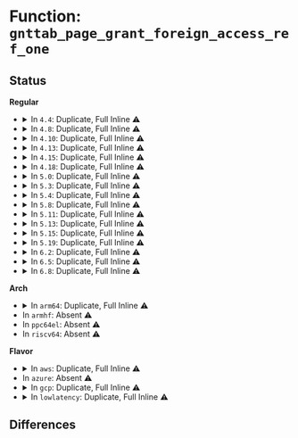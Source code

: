 # Function: <code>gnttab_page_grant_foreign_access_ref_one</code>

## Status
<b>Regular</b>
<ul>
<li>
<details>
<summary>In <code>4.4</code>: Duplicate, Full Inline ⚠️</summary>

**Collision:** Static Duplication

**Inline:** Full

**Transformation:** False

**Instances:**

```
In drivers/block/xen-blkfront.c (ffffffff81574ca9)
Location: include/xen/grant_table.h:135
Inline: True
Inline callers:
  - drivers/block/xen-blkfront.c:blkif_setup_rw_req_grant
  - drivers/block/xen-blkfront.c:blkif_setup_rw_req_grant
```
```
In drivers/net/xen-netfront.c (ffffffff815fb19f)
Location: include/xen/grant_table.h:135
Inline: True
Inline callers:
  - drivers/net/xen-netfront.c:xennet_alloc_rx_buffers
```
</details>
</li>
<li>
<details>
<summary>In <code>4.8</code>: Duplicate, Full Inline ⚠️</summary>

**Collision:** Static Duplication

**Inline:** Full

**Transformation:** False

**Instances:**

```
In drivers/block/xen-blkfront.c (ffffffff815cc6fa)
Location: include/xen/grant_table.h:135
Inline: True
Inline callers:
  - drivers/block/xen-blkfront.c:blkif_setup_rw_req_grant
  - drivers/block/xen-blkfront.c:blkif_setup_rw_req_grant
```
```
In drivers/net/xen-netfront.c (ffffffff8165b0ec)
Location: include/xen/grant_table.h:135
Inline: True
Inline callers:
  - drivers/net/xen-netfront.c:xennet_alloc_rx_buffers
```
</details>
</li>
<li>
<details>
<summary>In <code>4.10</code>: Duplicate, Full Inline ⚠️</summary>

**Collision:** Static Duplication

**Inline:** Full

**Transformation:** False

**Instances:**

```
In drivers/block/xen-blkfront.c (ffffffff815f92ce)
Location: include/xen/grant_table.h:135
Inline: True
Inline callers:
  - drivers/block/xen-blkfront.c:blkif_setup_rw_req_grant
  - drivers/block/xen-blkfront.c:blkif_setup_rw_req_grant
```
```
In drivers/net/xen-netfront.c (ffffffff81688e46)
Location: include/xen/grant_table.h:135
Inline: True
Inline callers:
  - drivers/net/xen-netfront.c:xennet_alloc_rx_buffers
```
</details>
</li>
<li>
<details>
<summary>In <code>4.13</code>: Duplicate, Full Inline ⚠️</summary>

**Collision:** Static Duplication

**Inline:** Full

**Transformation:** False

**Instances:**

```
In drivers/block/xen-blkfront.c (ffffffff8160d44d)
Location: include/xen/grant_table.h:135
Inline: True
Inline callers:
  - drivers/block/xen-blkfront.c:blkif_setup_rw_req_grant
  - drivers/block/xen-blkfront.c:blkif_setup_rw_req_grant
```
```
In drivers/net/xen-netfront.c (ffffffff8169e64e)
Location: include/xen/grant_table.h:135
Inline: True
Inline callers:
  - drivers/net/xen-netfront.c:xennet_alloc_rx_buffers
```
</details>
</li>
<li>
<details>
<summary>In <code>4.15</code>: Duplicate, Full Inline ⚠️</summary>

**Collision:** Static Duplication

**Inline:** Full

**Transformation:** False

**Instances:**

```
In drivers/block/xen-blkfront.c (ffffffff81675ccd)
Location: include/xen/grant_table.h:135
Inline: True
Inline callers:
  - drivers/block/xen-blkfront.c:blkif_setup_rw_req_grant
  - drivers/block/xen-blkfront.c:blkif_setup_rw_req_grant
```
```
In drivers/net/xen-netfront.c (ffffffff81709819)
Location: include/xen/grant_table.h:135
Inline: True
Inline callers:
  - drivers/net/xen-netfront.c:xennet_alloc_rx_buffers
```
</details>
</li>
<li>
<details>
<summary>In <code>4.18</code>: Duplicate, Full Inline ⚠️</summary>

**Collision:** Static Duplication

**Inline:** Full

**Transformation:** False

**Instances:**

```
In drivers/block/xen-blkfront.c (ffffffff816b1213)
Location: include/xen/grant_table.h:135
Inline: True
Inline callers:
  - drivers/block/xen-blkfront.c:blkif_setup_rw_req_grant
  - drivers/block/xen-blkfront.c:blkif_setup_rw_req_grant
```
```
In drivers/net/xen-netfront.c (ffffffff817482f8)
Location: include/xen/grant_table.h:135
Inline: True
Inline callers:
  - drivers/net/xen-netfront.c:xennet_alloc_rx_buffers
```
</details>
</li>
<li>
<details>
<summary>In <code>5.0</code>: Duplicate, Full Inline ⚠️</summary>

**Collision:** Static Duplication

**Inline:** Full

**Transformation:** False

**Instances:**

```
In drivers/block/xen-blkfront.c (ffffffff816d1553)
Location: include/xen/grant_table.h:135
Inline: True
Inline callers:
  - drivers/block/xen-blkfront.c:blkif_setup_rw_req_grant
  - drivers/block/xen-blkfront.c:blkif_setup_rw_req_grant
```
```
In drivers/net/xen-netfront.c (ffffffff8176c3b8)
Location: include/xen/grant_table.h:135
Inline: True
Inline callers:
  - drivers/net/xen-netfront.c:xennet_alloc_rx_buffers
```
</details>
</li>
<li>
<details>
<summary>In <code>5.3</code>: Duplicate, Full Inline ⚠️</summary>

**Collision:** Static Duplication

**Inline:** Full

**Transformation:** False

**Instances:**

```
In drivers/block/xen-blkfront.c (ffffffff8170cfe3)
Location: include/xen/grant_table.h:135
Inline: True
Inline callers:
  - drivers/block/xen-blkfront.c:blkif_setup_rw_req_grant
  - drivers/block/xen-blkfront.c:blkif_setup_rw_req_grant
```
```
In drivers/net/xen-netfront.c (ffffffff817aa1d9)
Location: include/xen/grant_table.h:135
Inline: True
Inline callers:
  - drivers/net/xen-netfront.c:xennet_alloc_rx_buffers
```
</details>
</li>
<li>
<details>
<summary>In <code>5.4</code>: Duplicate, Full Inline ⚠️</summary>

**Collision:** Static Duplication

**Inline:** Full

**Transformation:** False

**Instances:**

```
In drivers/block/xen-blkfront.c (ffffffff817312e3)
Location: include/xen/grant_table.h:135
Inline: True
Inline callers:
  - drivers/block/xen-blkfront.c:blkif_setup_rw_req_grant
  - drivers/block/xen-blkfront.c:blkif_setup_rw_req_grant
```
```
In drivers/net/xen-netfront.c (ffffffff817cdc39)
Location: include/xen/grant_table.h:135
Inline: True
Inline callers:
  - drivers/net/xen-netfront.c:xennet_alloc_rx_buffers
```
</details>
</li>
<li>
<details>
<summary>In <code>5.8</code>: Duplicate, Full Inline ⚠️</summary>

**Collision:** Static Duplication

**Inline:** Full

**Transformation:** False

**Instances:**

```
In drivers/block/xen-blkfront.c (ffffffff817edabd)
Location: include/xen/grant_table.h:135
Inline: True
Inline callers:
  - drivers/block/xen-blkfront.c:get_indirect_grant
  - drivers/block/xen-blkfront.c:get_grant
```
```
In drivers/net/xen-netfront.c (ffffffff8189814b)
Location: include/xen/grant_table.h:135
Inline: True
Inline callers:
  - drivers/net/xen-netfront.c:xennet_alloc_rx_buffers
```
</details>
</li>
<li>
<details>
<summary>In <code>5.11</code>: Duplicate, Full Inline ⚠️</summary>

**Collision:** Static Duplication

**Inline:** Full

**Transformation:** False

**Instances:**

```
In drivers/block/xen-blkfront.c (ffffffff818023ed)
Location: include/xen/grant_table.h:135
Inline: True
Inline callers:
  - drivers/block/xen-blkfront.c:get_indirect_grant
  - drivers/block/xen-blkfront.c:get_grant
```
```
In drivers/net/xen-netfront.c (ffffffff818a6510)
Location: include/xen/grant_table.h:135
Inline: True
Inline callers:
  - drivers/net/xen-netfront.c:xennet_alloc_rx_buffers
```
</details>
</li>
<li>
<details>
<summary>In <code>5.13</code>: Duplicate, Full Inline ⚠️</summary>

**Collision:** Static Duplication

**Inline:** Full

**Transformation:** False

**Instances:**

```
In drivers/block/xen-blkfront.c (ffffffff817e87db)
Location: include/xen/grant_table.h:142
Inline: True
Inline callers:
  - drivers/block/xen-blkfront.c:blkif_setup_rw_req_grant
  - drivers/block/xen-blkfront.c:get_indirect_grant
```
```
In drivers/net/xen-netfront.c (ffffffff81889920)
Location: include/xen/grant_table.h:142
Inline: True
Inline callers:
  - drivers/net/xen-netfront.c:xennet_alloc_rx_buffers
```
</details>
</li>
<li>
<details>
<summary>In <code>5.15</code>: Duplicate, Full Inline ⚠️</summary>

**Collision:** Static Duplication

**Inline:** Full

**Transformation:** False

**Instances:**

```
In drivers/block/xen-blkfront.c (ffffffff81874d6b)
Location: include/xen/grant_table.h:157
Inline: True
Inline callers:
  - drivers/block/xen-blkfront.c:blkif_setup_rw_req_grant
  - drivers/block/xen-blkfront.c:blkif_setup_rw_req_grant
```
```
In drivers/net/xen-netfront.c (ffffffff8191c42d)
Location: include/xen/grant_table.h:157
Inline: True
Inline callers:
  - drivers/net/xen-netfront.c:xennet_alloc_rx_buffers
```
</details>
</li>
<li>
<details>
<summary>In <code>5.19</code>: Duplicate, Full Inline ⚠️</summary>

**Collision:** Static Duplication

**Inline:** Full

**Transformation:** False

**Instances:**

```
In drivers/block/xen-blkfront.c (ffffffff819bd02f)
Location: include/xen/grant_table.h:153
Inline: True
Inline callers:
  - drivers/block/xen-blkfront.c:blkif_setup_rw_req_grant
  - drivers/block/xen-blkfront.c:blkif_setup_rw_req_grant
```
```
In drivers/net/xen-netfront.c (ffffffff81a719bb)
Location: include/xen/grant_table.h:153
Inline: True
Inline callers:
  - drivers/net/xen-netfront.c:xennet_alloc_rx_buffers
```
</details>
</li>
<li>
<details>
<summary>In <code>6.2</code>: Duplicate, Full Inline ⚠️</summary>

**Collision:** Static Duplication

**Inline:** Full

**Transformation:** False

**Instances:**

```
In drivers/block/xen-blkfront.c (ffffffff81b326ef)
Location: include/xen/grant_table.h:153
Inline: True
Inline callers:
  - drivers/block/xen-blkfront.c:blkif_setup_rw_req_grant
  - drivers/block/xen-blkfront.c:blkif_setup_rw_req_grant
```
```
In drivers/net/xen-netfront.c (ffffffff81c076fb)
Location: include/xen/grant_table.h:153
Inline: True
Inline callers:
  - drivers/net/xen-netfront.c:xennet_alloc_rx_buffers
```
</details>
</li>
<li>
<details>
<summary>In <code>6.5</code>: Duplicate, Full Inline ⚠️</summary>

**Collision:** Static Duplication

**Inline:** Full

**Transformation:** False

**Instances:**

```
In drivers/block/xen-blkfront.c (ffffffff81b85b94)
Location: include/xen/grant_table.h:153
Inline: True
Inline callers:
  - drivers/block/xen-blkfront.c:blkif_setup_rw_req_grant
  - drivers/block/xen-blkfront.c:get_indirect_grant
```
```
In drivers/net/xen-netfront.c (ffffffff81c6ce22)
Location: include/xen/grant_table.h:153
Inline: True
Inline callers:
  - drivers/net/xen-netfront.c:xennet_alloc_rx_buffers
```
</details>
</li>
<li>
<details>
<summary>In <code>6.8</code>: Duplicate, Full Inline ⚠️</summary>

**Collision:** Static Duplication

**Inline:** Full

**Transformation:** False

**Instances:**

```
In drivers/block/xen-blkfront.c (ffffffff81bd9aa4)
Location: include/xen/grant_table.h:153
Inline: True
Inline callers:
  - drivers/block/xen-blkfront.c:blkif_setup_rw_req_grant
  - drivers/block/xen-blkfront.c:get_indirect_grant
```
```
In drivers/net/xen-netfront.c (ffffffff81d21757)
Location: include/xen/grant_table.h:153
Inline: True
Inline callers:
  - drivers/net/xen-netfront.c:xennet_alloc_rx_buffers
```
</details>
</li>
</ul>
<b>Arch</b>
<ul>
<li>
<details>
<summary>In <code>arm64</code>: Duplicate, Full Inline ⚠️</summary>

**Collision:** Static Duplication

**Inline:** Full

**Transformation:** False

**Instances:**

```
In drivers/block/xen-blkfront.c (ffff800010926ebc)
Location: include/xen/grant_table.h:135
Inline: True
Inline callers:
  - drivers/block/xen-blkfront.c:blkif_setup_rw_req_grant
  - drivers/block/xen-blkfront.c:blkif_setup_rw_req_grant
```
```
In drivers/net/xen-netfront.c (ffff800010a06e68)
Location: include/xen/grant_table.h:135
Inline: True
Inline callers:
  - drivers/net/xen-netfront.c:xennet_alloc_rx_buffers
```
</details>
</li>
<li>
In <code>armhf</code>: Absent ⚠️
</li>
<li>
In <code>ppc64el</code>: Absent ⚠️
</li>
<li>
In <code>riscv64</code>: Absent ⚠️
</li>
</ul>
<b>Flavor</b>
<ul>
<li>
<details>
<summary>In <code>aws</code>: Duplicate, Full Inline ⚠️</summary>

**Collision:** Static Duplication

**Inline:** Full

**Transformation:** False

**Instances:**

```
In drivers/block/xen-blkfront.c (ffffffff816f71c3)
Location: include/xen/grant_table.h:135
Inline: True
Inline callers:
  - drivers/block/xen-blkfront.c:blkif_setup_rw_req_grant
  - drivers/block/xen-blkfront.c:blkif_setup_rw_req_grant
```
```
In drivers/net/xen-netfront.c (ffffffff81792859)
Location: include/xen/grant_table.h:135
Inline: True
Inline callers:
  - drivers/net/xen-netfront.c:xennet_alloc_rx_buffers
```
</details>
</li>
<li>
In <code>azure</code>: Absent ⚠️
</li>
<li>
<details>
<summary>In <code>gcp</code>: Duplicate, Full Inline ⚠️</summary>

**Collision:** Static Duplication

**Inline:** Full

**Transformation:** False

**Instances:**

```
In drivers/block/xen-blkfront.c (ffffffff817247a3)
Location: include/xen/grant_table.h:135
Inline: True
Inline callers:
  - drivers/block/xen-blkfront.c:blkif_setup_rw_req_grant
  - drivers/block/xen-blkfront.c:blkif_setup_rw_req_grant
```
```
In drivers/net/xen-netfront.c (ffffffff817c2ab9)
Location: include/xen/grant_table.h:135
Inline: True
Inline callers:
  - drivers/net/xen-netfront.c:xennet_alloc_rx_buffers
```
</details>
</li>
<li>
<details>
<summary>In <code>lowlatency</code>: Duplicate, Full Inline ⚠️</summary>

**Collision:** Static Duplication

**Inline:** Full

**Transformation:** False

**Instances:**

```
In drivers/block/xen-blkfront.c (ffffffff81740457)
Location: include/xen/grant_table.h:135
Inline: True
Inline callers:
  - drivers/block/xen-blkfront.c:blkif_setup_rw_req_grant
  - drivers/block/xen-blkfront.c:blkif_setup_rw_req_grant
```
```
In drivers/net/xen-netfront.c (ffffffff817dcd79)
Location: include/xen/grant_table.h:135
Inline: True
Inline callers:
  - drivers/net/xen-netfront.c:xennet_alloc_rx_buffers
```
</details>
</li>
</ul>

## Differences
